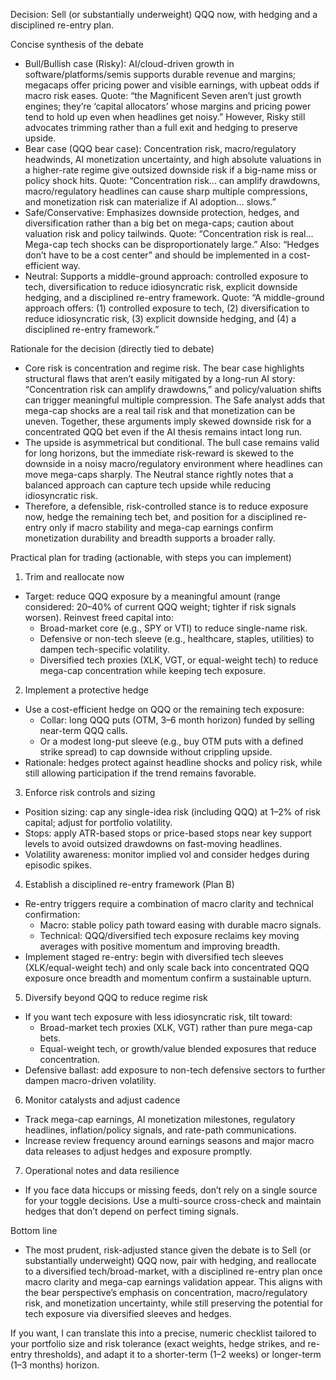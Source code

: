 Decision: Sell (or substantially underweight) QQQ now, with hedging and a disciplined re-entry plan.

Concise synthesis of the debate
- Bull/Bullish case (Risky): AI/cloud-driven growth in software/platforms/semis supports durable revenue and margins; megacaps offer pricing power and visible earnings, with upbeat odds if macro risk eases. Quote: “the Magnificent Seven aren’t just growth engines; they’re ‘capital allocators’ whose margins and pricing power tend to hold up even when headlines get noisy.” However, Risky still advocates trimming rather than a full exit and hedging to preserve upside.
- Bear case (QQQ bear case): Concentration risk, macro/regulatory headwinds, AI monetization uncertainty, and high absolute valuations in a higher-rate regime give outsized downside risk if a big-name miss or policy shock hits. Quote: “Concentration risk... can amplify drawdowns, macro/regulatory headlines can cause sharp multiple compressions, and monetization risk can materialize if AI adoption... slows.”
- Safe/Conservative: Emphasizes downside protection, hedges, and diversification rather than a big bet on mega-caps; caution about valuation risk and policy tailwinds. Quote: “Concentration risk is real... Mega-cap tech shocks can be disproportionately large.” Also: “Hedges don’t have to be a cost center” and should be implemented in a cost-efficient way.
- Neutral: Supports a middle-ground approach: controlled exposure to tech, diversification to reduce idiosyncratic risk, explicit downside hedging, and a disciplined re-entry framework. Quote: “A middle-ground approach offers: (1) controlled exposure to tech, (2) diversification to reduce idiosyncratic risk, (3) explicit downside hedging, and (4) a disciplined re-entry framework.”

Rationale for the decision (directly tied to debate)
- Core risk is concentration and regime risk. The bear case highlights structural flaws that aren’t easily mitigated by a long-run AI story: “Concentration risk can amplify drawdowns,” and policy/valuation shifts can trigger meaningful multiple compression. The Safe analyst adds that mega-cap shocks are a real tail risk and that monetization can be uneven. Together, these arguments imply skewed downside risk for a concentrated QQQ bet even if the AI thesis remains intact long run.
- The upside is asymmetrical but conditional. The bull case remains valid for long horizons, but the immediate risk-reward is skewed to the downside in a noisy macro/regulatory environment where headlines can move mega-caps sharply. The Neutral stance rightly notes that a balanced approach can capture tech upside while reducing idiosyncratic risk.
- Therefore, a defensible, risk-controlled stance is to reduce exposure now, hedge the remaining tech bet, and position for a disciplined re-entry only if macro stability and mega-cap earnings confirm monetization durability and breadth supports a broader rally.

Practical plan for trading (actionable, with steps you can implement)

1) Trim and reallocate now
- Target: reduce QQQ exposure by a meaningful amount (range considered: 20–40% of current QQQ weight; tighter if risk signals worsen). Reinvest freed capital into:
  - Broad-market core (e.g., SPY or VTI) to reduce single-name risk.
  - Defensive or non-tech sleeve (e.g., healthcare, staples, utilities) to dampen tech-specific volatility.
  - Diversified tech proxies (XLK, VGT, or equal-weight tech) to reduce mega-cap concentration while keeping tech exposure.

2) Implement a protective hedge
- Use a cost-efficient hedge on QQQ or the remaining tech exposure:
  - Collar: long QQQ puts (OTM, 3–6 month horizon) funded by selling near-term QQQ calls.
  - Or a modest long-put sleeve (e.g., buy OTM puts with a defined strike spread) to cap downside without crippling upside.
- Rationale: hedges protect against headline shocks and policy risk, while still allowing participation if the trend remains favorable.

3) Enforce risk controls and sizing
- Position sizing: cap any single-idea risk (including QQQ) at 1–2% of risk capital; adjust for portfolio volatility.
- Stops: apply ATR-based stops or price-based stops near key support levels to avoid outsized drawdowns on fast-moving headlines.
- Volatility awareness: monitor implied vol and consider hedges during episodic spikes.

4) Establish a disciplined re-entry framework (Plan B)
- Re-entry triggers require a combination of macro clarity and technical confirmation:
  - Macro: stable policy path toward easing with durable macro signals.
  - Technical: QQQ/diversified tech exposure reclaims key moving averages with positive momentum and improving breadth.
- Implement staged re-entry: begin with diversified tech sleeves (XLK/equal-weight tech) and only scale back into concentrated QQQ exposure once breadth and momentum confirm a sustainable upturn.

5) Diversify beyond QQQ to reduce regime risk
- If you want tech exposure with less idiosyncratic risk, tilt toward:
  - Broad-market tech proxies (XLK, VGT) rather than pure mega-cap bets.
  - Equal-weight tech, or growth/value blended exposures that reduce concentration.
- Defensive ballast: add exposure to non-tech defensive sectors to further dampen macro-driven volatility.

6) Monitor catalysts and adjust cadence
- Track mega-cap earnings, AI monetization milestones, regulatory headlines, inflation/policy signals, and rate-path communications.
- Increase review frequency around earnings seasons and major macro data releases to adjust hedges and exposure promptly.

7) Operational notes and data resilience
- If you face data hiccups or missing feeds, don’t rely on a single source for your toggle decisions. Use a multi-source cross-check and maintain hedges that don’t depend on perfect timing signals.

Bottom line
- The most prudent, risk-adjusted stance given the debate is to Sell (or substantially underweight) QQQ now, pair with hedging, and reallocate to a diversified tech/broad-market, with a disciplined re-entry plan once macro clarity and mega-cap earnings validation appear. This aligns with the bear perspective’s emphasis on concentration, macro/regulatory risk, and monetization uncertainty, while still preserving the potential for tech exposure via diversified sleeves and hedges.

If you want, I can translate this into a precise, numeric checklist tailored to your portfolio size and risk tolerance (exact weights, hedge strikes, and re-entry thresholds), and adapt it to a shorter-term (1–2 weeks) or longer-term (1–3 months) horizon.